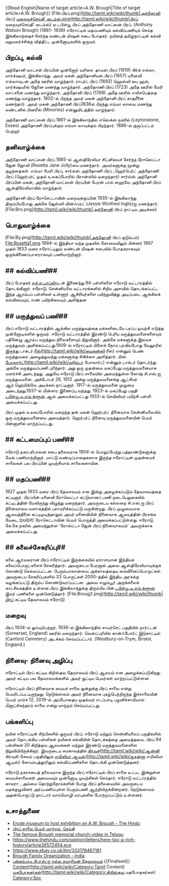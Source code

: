 {{Read English|Name of target article=A.W. Brough|Title of target article=A.W. Brough}}
[File:பிரப்.png](http://tamil.wiki/wiki/thumb|அந்தோனி பிரப்)
[மறைவுச்செய்தி’ டைம்ஸ்.png](File:பிரப்)(http://tamil.wiki/wiki/thumb|பிரப் மறைவுச்செய்தி’ டைம்ஸ்)
ஏ.டபிள்யூ பிரப் அந்தோணி வாட்ஸன் பிரப். (Anthony Watson Brough) (1861- 1936) ஈரோட்டில் மதப்பணியும் கல்விப்பணியும் செய்த இங்கிலாந்தைச் சேர்ந்த லண்டன் மிஷன் சபை போதகர். நவீனத் தமிழ்நாட்டின் கல்வி மறுமலர்ச்சிக்கு வித்திட்ட முன்னோடிகளில் ஒருவர்.
## பிறப்பு, கல்வி
அந்தோனி வாட்சன் பிரப்பின் முன்னோர் வரிசை. தாமஸ் பிரப் (1619) கிர்க் எல்லா, யார்க்‌ஷயர், இங்கிலாந்து. அவர் மகன் அந்தோனியஸ் பிரப் (1657) மனைவி எல்லாவுடன் அதே ஊரில் வாழ்ந்தார். ராபர்ட் பிரப் (1692) ஹெஸ்லி பை ஹல், யார்க்‌ஷயரில் ஜேனை மணந்து வாழ்ந்தார். அந்தோணி பிரப் (1723) அதே ஊரில் மேரி வாட்சனை மணந்து வாழ்ந்தார். அந்தோனி பிரப் (1769) அதே ஊரில் எலிசபெத்தை மணந்து வாழ்ந்தார். 1802-ல் பிறந்த அவர் மகன் அந்தோனி பிரப் காதரீனை மணந்தார். அவர் மகன் அந்தோணி பிரப்1836ல் பிறந்து எம்மா லாவை மணந்து லண்டனில் மினரீஸ் (Minories) என்னுமிடத்தில் வாழ்ந்தார். 

அந்தோணி வாட்ஸன் பிரப் 1861-ல் இங்கிலாந்தில் எஸெக்ஸ் நகரில் (Leytonstone, Essex) அந்தோணி பிரப்புக்கும் எம்மா லாவுக்கும் பிறந்தார். 1886-ல் குருப்பட்டம் பெற்றார் 
## தனிவாழ்க்கை
அந்தோணி வாட்ஸன் பிரப் 1885-ல் ஆஸ்திரேலியா சிட்னியைச் சேர்ந்த ரோஸெட்டா ஜேன் ஜோலி (Rosetta Jane Jolly)யை மணந்தார். அவர்களுக்கு மூன்று குழந்தைகள். எம்மா மேரி பிரப், சார்ல்ஸ் அந்தோணி பிரப் ,ஹெர்பெர்ட் அந்தோணி பிரப் (ஹெர்பர்ட் முதல் உலகப்போரில் பிரான்ஸில் மறைந்தார்) சார்ல்ஸ் அந்தோனி பிரப்பின் மகன், அந்தோனி வாட்ஸன் பிரப்பின் பேரன் பால் ஹைவே அந்தோனி பிரப் ஆஸ்திரேலியாவில் வாழ்ந்தார்.

அந்தோனி பிரப் ரோசெட்டாவின் மறைவுக்குப்பின் 1935-ல் இங்கிலாந்து திரும்பியபோது அங்கே ஜெஸ்ஸி வின்ஃப்ரட் (Jessie Winifred Inglis)ஐ மணந்தார்.
[File:Bro.png](http://tamil.wiki/wiki/thumb|அந்தோனி பிரப் நாட்டிய அடிக்கல்)
## பொதுவாழ்க்கை
[File:By.png](http://tamil.wiki/wiki/thumb|அந்தோனி பிரப் குடும்பம்)
[File:Rosetta1.png](http://tamil.wiki/wiki/thumb|ரோஸெட்டா)
1894-ல் இந்தியா வந்த முதலில் கோவையிலும் பின்னர் 1897 முதல் 1933 வரை ஈரோட்டிலும் லண்டன் மிஷன் சபையில் போதகராகவும் ஒருங்கிணைப்பாளராகவும் பணியாற்றினார். 
## ## கல்விப்பணி## 
பிரப் போதகர் [எச்.ஏ.பாப்லி](http://tamil.wiki/wiki/எச்.ஏ.பாப்லி)யுடன் இணைந்து 94 பள்ளிகளை ஈரோடு வட்டாரத்தில் தொடங்கினார். ஈரோடு, சென்னிமலை வட்டாரங்களில் சிறிய அளவில் தொடங்கப்பட்ட இந்த ஆரம்பப் பள்ளிகள் உள்ளூர் ஆசிரியர்களை பயிற்றுவித்து அடிப்படை ஆங்கிலக் கல்வியையும், எண் பயிற்சியையும் அளித்தன
## ## மருத்துவப் பணி## 
பிரப் ஈரோடு வட்டாரத்தில் ஆங்கில மருத்துவத்தை மக்களிடையே பரப்ப முயற்சி எடுத்த முன்னோடிகளில் ஒருவர். ஈரோடு வட்டாரத்தில் இரண்டு பெரிய மருத்துவமனைகளையும் பதினேழு ஆரம்ப மருத்துவ நிலைகளையும் நிறுவினார். அங்கே மக்களுக்கு இலவச மருத்துவம் அளிக்கப்பட்டது.1909-ல் ஈரோட்டில் பிளேக் நோய் பரவியபோது வேலூரில் இருந்து டாக்டர் [ரீஸ்](மைகன்ஸி)(http://tamil.wiki/wiki/மைகன்ஸி ரீஸ்) என்னும் பெண் மருத்துவரை அழைத்துவந்து மக்களுக்கு சிகிச்சை அளித்தார். மிஸ் [போலார்ட்](ஹில்டா)(http://tamil.wiki/wiki/ஹில்டா போலார்ட்) என்னும் டாக்டர் தொடர்ந்து அங்கே மருத்துவப்பணி புரிந்தார். அது ஒரு முதன்மை மகப்பேறு மருத்துவமனையாக வளர்ச்சி அடைந்தது. அதுவே ஈரோடு பிரப் சாலையில் அமைந்துள்ள கோஷ் சி.எஸ்.ஐ மருத்துவமனை. அக்டோபர் 28, 1912 அன்று மருத்துவமனைக்கு ஆட்சியர் ஆர்.ஹெமிங்வே அடிக்கல் நாட்டினார். 1917-ல் மருத்துவமனை முழுமை அடைந்தது.1937-ல் மின்சார இணைப்பு வந்தது. 1923-ல் மகப்பேறு பகுதி [டபிள்யூ.டி.எம்.க்ளூஸ்](http://tamil.wiki/wiki/டபிள்யூ.டி.எம்.க்ளூஸ்) ஆல் அமைக்கப்பட்டது 1933-ல் செவிலியர் பயிற்சி பள்ளி அமைக்கப்பட்டது.

பிரப் முதல் உலகப்போரில் மறைந்த தன் மகன் ஹெர்பர்ட் நினைவாக சென்னிமலையில் ஒரு மருத்துவமனையை அமைத்தார். ஹெர்பர்ட் நினைவு மருத்துவமனையின் பெயர் பின்னாளில் மாற்றப்பட்டது.
## ## கட்டமைப்புப் பணி## 
ஈரோடு நகரபரிபாலன சபை தலைவராக 1904-ல் பொறுப்பேற்று பத்தாண்டுகளுக்கு மேல் பணியாற்றினார். மாட்டு வண்டிப்பாதைகளாக இருந்த ஈரோட்டின் முதன்மைச் சாலைகள் பல பிரப்பின் முயற்சியால் சாலைகளாயின.
## ## மதப்பணி## 
1927 முதல் 1933 வரை பிரப் தேவாலயம் என இன்று அழைக்கப்படும் தேவாலயத்தை கட்டினார். பிரப்பின் மனைவி ரோஸெட்டா கட்டுமானப் பணி நடைபெறுகையில் கட்டிடத்தின் மேலிருந்து விழுந்து மறைந்தார். அவருடைய கல்லறை சி.எஸ்.ஐ பிரப் நினைவாலய வளாகத்தில் பராமரிக்கப்பட்டு வருகின்றது. பிரப் முழுமையாக ஆலயத்தினை கட்டிமுடித்தாலும் அவர் மனைவியின் நினைவாக ஆலயத்தின் பிரசங்க மேடை (pulpit) ரோசெட்டாவின் பெயர் பொருத்தி அமைக்கப்பட்டுள்ளது. ஈரோடு, கே.கே நகரில் அமைந்துள்ள 'ரோஸ்ட்டா ஜேன் பிரப் நினைவாலயம்' அவருக்காக அமைக்கப்பட்டது. 
## ## கலைச்சேகரிப்பு## 
கலை ஆர்வலரான பிரப் ஈரோட்டில் இருக்கையில் ஏராளமான இந்தியக் கலைப்பொருட்களைச் சேகரித்தார். அவருடைய பேரனால் அவை ஆஸ்திரேலியாவுக்குக் கொண்டு செல்லப்பட்டன. பெரும்பாலானவை அக்காலத்தைய கைவினைப்பொருட்கள். அவருடைய சேகரிப்புகளில் 33 பொருட்கள் 2000-த்தில் இந்திய அரசுக்கு வழங்கப்பட்டு திரும்ப கொண்டுவரப்பட்டன. அவை எழும்பூர் அருங்கலைக் காட்சியகத்தில் உள்ளன.பிரப் இங்கிலாந்துக்கு திரும்பிய பின் [டபிள்யூ.டி.எம்.க்ளூஸ்](http://tamil.wiki/wiki/டபிள்யூ.டி.எம்.க்ளூஸ்) இவர் பணிகளை முன்னெடுத்தார்.
[File:Broug2.png](http://tamil.wiki/wiki/thumb|பிரப் கட்டிய தேவாலயம் ஈரோடு)
## மறைவு
பிரப் 1934-ல் ஓய்வுபெற்றார். 1936-ல் இங்கிலாந்தில் சாமர்செட் பகுதியில் நார்ட்டன் (Somerset, England) ஊரில் மறைந்தார். வெஸ்ட்பரியில் கான்ஃபோர்ட் இடுகாட்டில் (Canford Cemetery) அடக்கம் செய்யப்பட்டார். (Westbury-on-Trym, Bristol, England.)
## நினைவு- நினைவு அழிப்பு
ஈரோட்டில் பிரப் கட்டிய கிறிஸ்தவ தேவாலயம் பிரப் ஆலயம் என அழைக்கப்படுகிறது. அவர் கட்டிய பல தேவாலயங்களில் அவர் சூட்டிய பெயர்கள் மாற்றப்பட்டுள்ளன.

ஈரோட்டில் பிரப் நினைவாக மையச் சாலை ஒன்றுக்கு பிரப் சாலை என்று பெயரிடப்பட்டிருந்தது. நெடுங்காலம் அவர் நினைவாக புகழ்பெற்றிருந்த இச்சாலையின் பெயர் மார்ச் 12, 2019-ல் அப்போதைய முதல்வர் எடப்பாடி பழனிச்சாமியால் மீனாட்சிசுந்தரம் சாலை என்று மாற்றம் செய்யப்பட்டது. 
## பங்களிப்பு
நவீன ஈரோட்டின் சிற்பிகளில் ஒருவர் பிரப். ஈரோடு மற்றும் சென்னிமலைப் பகுதிகளில் அவர் தொடங்கிய பள்ளிகள் நவீனக் கல்வியின் தொடக்கத்தை அமைத்தவை. பிரப் 94 பள்ளிகள் 20 கிறித்தவ ஆலயங்கள் மற்றும் இரண்டு மருத்துவமனைகளை நிறுவியியிருக்கிறார். இவருடைய சமகாலத்தில் [கிரவுச்](ஆன்னி)(http://tamil.wiki/wiki/ஆன்னி கிரவுச்) சேலம் பகுதியிலும் [எமிலியா ஆடிஸ்](சூசன்னா)(http://tamil.wiki/wiki/சூசன்னா எமிலியா ஆடிஸ்) கோயம்புத்தூரிலும் கல்விப்பணிகளை தொடங்கி முன்னெடுத்தனர்.

ஈரோடு நகரசபைத் தலைவராக இருந்த பிரப் ஈரோட்டில் பிரப் சாலை உட்பட இன்றுள்ள மையச்சாலைகள் அமையவும் முன்னோடி முயற்சிகள் செய்தார். ஈரோடு வட்டாரத்தில் காலரா , அம்மை தொற்றுநோய்களின் போது பிரப் தலைமையில் அவருடைய மதக்குழுவினர் அர்ப்பணிப்புள்ள பெரும்பணி ஆற்றியிருக்கின்றனர். நெடுங்காலம் அதன்பொருட்டு நாட்டார் வாய்மொழி மரபுகளில் போற்றப்பட்டும் உள்ளனர்.
## உசாத்துணை
* [Erode museum to host exhibition on A.W. Brough - The Hindu](https://www.thehindu.com/todays-paper/tp-national/tp-tamilnadu/Erode-museum-to-host-exhibition-on-A.W.-Brough/article16478510.ece) 
* [பிரப் சாலை பெயர் மாற்றம், செய்தி](https://www.dinamalar.com/news_detail.asp?id=2231999&Print=1) 
* [The famous Brough memorial church-video in Telugu](https://youtu.be/4alfr5fN_t4)
* https://www.thehindu.com/opinion/letters/here-too-a-rich-history/article26572454.ece 
* https://www.ebay.co.uk/itm/333178467181 
* [Brough Family Organization - India](https://sites.google.com/view/brough-family-organization/india)
* [புங்கம்பாடி சி.எஸ்.ஐ நல்ல சமாரியன் தேவாலயம்](https://www.worshipmeta.com/IN/Perundurai/269715239898869/Csi-Good-Samartian-Church-Pungambadi)
{{Finalised}}
[Content](Category:Tamil)(http://tamil.wiki/wiki/Category:Tamil Content)
[மதபோதகர்கள்](Category:கிறிஸ்தவ)(http://tamil.wiki/wiki/Category:கிறிஸ்தவ மதபோதகர்கள்)
[Category:Spc](http://tamil.wiki/wiki/Category:Spc)